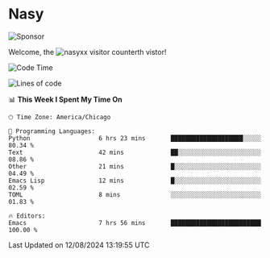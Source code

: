 # Nasy

<!--
<p align="center">
<img height="200" src="https://github-readme-stats.vercel.app/api?username=nasyxx&count_private=true&show_icons=true&theme=dracula&include_all_commits=true"/>
<img height="200" src="https://github-readme-stats.vercel.app/api/top-langs/?username=nasyxx&theme=dracula&hide=html,jupyter+notebook&count_private=true&show_icons=true"/>
</p>

  
----------------
-->

![Sponsor](https://img.shields.io/static/v1.svg?label=Sponsor&message=%E2%9D%A4&logo=GitHub&style=flat&color=pink)
 
Welcome, the ![nasyxx visitor counter](https://count.getloli.com/get/@nasyxx?theme=rule34)th vistor!
 
<!--START_SECTION:waka-->
![Code Time](http://img.shields.io/badge/Code%20Time-4%2C566%20hrs%2034%20mins-blue)

![Lines of code](https://img.shields.io/badge/From%20Hello%20World%20I%27ve%20Written-6.4%20million%20lines%20of%20code-blue)

📊 **This Week I Spent My Time On** 

```text
🕑︎ Time Zone: America/Chicago

💬 Programming Languages: 
Python                   6 hrs 23 mins       ████████████████████░░░░░   80.34 % 
Text                     42 mins             ██░░░░░░░░░░░░░░░░░░░░░░░   08.86 % 
Other                    21 mins             █░░░░░░░░░░░░░░░░░░░░░░░░   04.49 % 
Emacs Lisp               12 mins             █░░░░░░░░░░░░░░░░░░░░░░░░   02.59 % 
TOML                     8 mins              ░░░░░░░░░░░░░░░░░░░░░░░░░   01.83 % 

🔥 Editors: 
Emacs                    7 hrs 56 mins       █████████████████████████   100.00 % 
```


 Last Updated on 12/08/2024 13:19:55 UTC
<!--END_SECTION:waka-->

<!-- ![visitors](https://visitor-badge.laobi.icu/badge?page_id=nasyxx.nasyxx) -->
